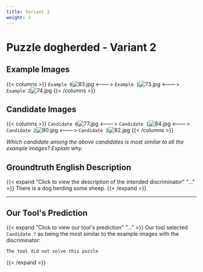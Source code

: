 ```yaml
---
title: Variant 2
weight: 3
---
```


# Puzzle dogherded - Variant 2

## Example Images
{{< columns >}}
`Example 0`![83.jpg](/natscene_data/images/83.jpg)
<--->
`Example 1`![73.jpg](/natscene_data/images/73.jpg)
<--->
`Example 2`![74.jpg](/natscene_data/images/74.jpg)
{{< /columns >}}

## Candidate Images
{{< columns >}}
`Candidate 0`![77.jpg](/natscene_data/images/77.jpg)
<--->
`Candidate 1`![84.jpg](/natscene_data/images/84.jpg)
<--->
`Candidate 2`![80.jpg](/natscene_data/images/80.jpg)
<--->
`Candidate 3`![82.jpg](/natscene_data/images/82.jpg)
{{< /columns >}}

*Which candidate among the above candidates is most similar to all the example images? Explain why.*

## Groundtruth English Description

{{< expand "Click to view the description of the intended discriminator" "..." >}}
There is a dog herding some sheep.
{{< /expand >}}

---



## Our Tool's Prediction

{{< expand "Click to view our tool's prediction" "..." >}}
Our tool selected `Candidate ?` as being the most similar to the example images with the discriminator:
```plaintext
The tool did not solve this puzzle
```
{{< /expand >}}
